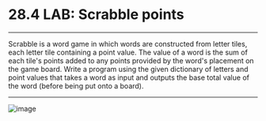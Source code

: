 # 28.4 LAB: Scrabble points

---

Scrabble is a word game in which words are constructed from letter tiles, each letter tile containing a point value. The value of a word is the sum of each tile's points added to any points provided by the word's placement on the game board.
Write a program using the given dictionary of letters and point values that takes a word as input and outputs the base total value of the word (before being put onto a board).

---

![image](https://github.com/PonguTracer/scrabble/assets/67764701/51446a60-4e72-45e2-9324-c179e5eb82e7)
